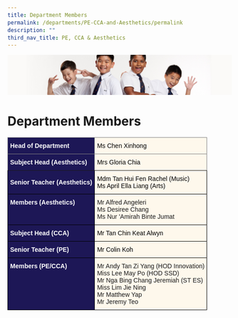 ```yaml
---
title: Department Members
permalink: /departments/PE-CCA-and-Aesthetics/permalink
description: ""
third_nav_title: PE, CCA & Aesthetics
---
```

![](/images/Sub-banner2.jpg)

Department Members
==================

<style type="text/css">
.tg  {border-collapse:collapse;border-spacing:0;}
.tg td{border-color:black;border-style:solid;border-width:1px;font-family:Arial, sans-serif;font-size:14px;
  overflow:hidden;padding:10px 5px;word-break:normal;}
.tg th{border-color:black;border-style:solid;border-width:1px;font-family:Arial, sans-serif;font-size:14px;
  font-weight:normal;overflow:hidden;padding:10px 5px;word-break:normal;}
.tg .tg-hkt7{background-color:#1D1756;color:#FFF;font-weight:bold;text-align:left;vertical-align:middle}
.tg .tg-lwkn{background-color:#FEF8EC;border-color:inherit;color:#232323;text-align:left;vertical-align:top}
.tg .tg-k5k0{background-color:#1D1756;border-color:inherit;color:#FFF;font-weight:bold;text-align:left;vertical-align:middle}
.tg .tg-tn17{background-color:#FEF8EC;text-align:left;vertical-align:middle}
.tg .tg-4mqj{background-color:#1D1756;color:#FFF;font-weight:bold;text-align:left;vertical-align:top}
.tg .tg-fexn{background-color:#FEF8EC;text-align:left;vertical-align:top}
</style>
<table class="tg">
<thead>
  <tr>
    <th class="tg-k5k0"><span style="color:#FFF;background-color:#1D1756">Head of Department</span></th>
    <th class="tg-lwkn"><span style="color:#000;background-color:transparent">Ms Chen Xinhong</span></th>
  </tr>
</thead>
<tbody>
  <tr>
    <td class="tg-k5k0"><span style="color:#FFF;background-color:#1D1756">Subject Head (Aesthetics)</span></td>
    <td class="tg-lwkn"><span style="color:#000;background-color:transparent">Mrs Gloria Chia</span></td>
  </tr>
  <tr>
    <td class="tg-hkt7"><span style="color:#FFF;background-color:#1D1756">Senior Teacher (Aesthetics)</span></td>
    <td class="tg-tn17"><span style="color:#000;background-color:transparent">Mdm Tan Hui Fen Rachel (Music)</span><br><span style="color:#000;background-color:transparent">Ms April Ella Liang (Arts)</span></td>
  </tr>
  <tr>
    <td class="tg-4mqj"><span style="color:#FFF;background-color:#1D1756">Members (Aesthetics)</span></td>
    <td class="tg-fexn"><span style="background-color:transparent">Mr Alfred Angeleri</span><br><span style="background-color:transparent">Ms Desiree Chang</span><br><span style="background-color:transparent">Ms Nur 'Amirah Binte Jumat</span></td>
  </tr>
  <tr>
    <td class="tg-hkt7"><span style="color:#FFF;background-color:#1D1756">Subject Head (CCA)</span><br></td>
    <td class="tg-tn17"><span style="color:#000;background-color:transparent">Mr Tan Chin Keat Alwyn</span></td>
  </tr>
  <tr>
    <td class="tg-hkt7"><span style="color:#FFF;background-color:#1D1756">Senior Teacher (PE)</span></td>
    <td class="tg-tn17"><span style="color:#000;background-color:transparent">Mr Colin Koh</span></td>
  </tr>
  <tr>
    <td class="tg-4mqj"><span style="color:#FFF;background-color:#1D1756">Members (PE/CCA)</span></td>
    <td class="tg-fexn">Mr Andy Tan Zi Yang (HOD Innovation)<br>Miss Lee May Po (HOD SSD)<br>Mr Nga Bing Chang Jeremiah (ST ES)<br><span style="background-color:transparent">Miss Lim Jie Ning</span><br><span style="background-color:transparent">Mr Matthew Yap</span><br><span style="background-color:transparent">Mr Jeremy Teo</span></td>
  </tr>
</tbody>
</table>